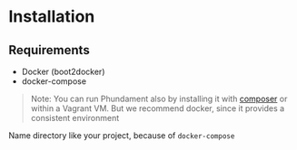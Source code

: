 Installation
============

Requirements
------------

 - Docker (boot2docker)
 - docker-compose

> Note: You can run Phundament also by installing it with [composer](http://getcomposer.org/doc/00-intro.md#installation-nix) or within a Vagrant VM. But we recommend docker, since it provides a consistent environment



Name directory like your project, because of `docker-compose`

